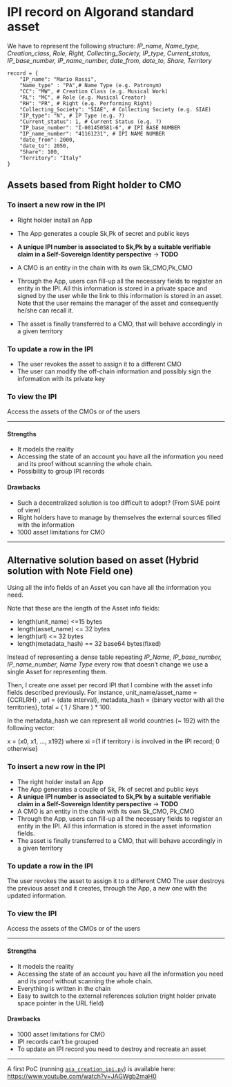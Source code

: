 # IPI record on Algorand standard asset

We have to represent the following structure:
 *IP_name, Name_type, Creation_class, Role, Right, Collecting_Society,  IP_type, Current_status, IP_base_number, IP_name_number, date_from, date_to, Share, Territory*

```
record = {
    "IP_name": "Mario Rossi",
    "Name_type" : "PA",# Name Type (e.g. Patronym)
    "CC": "MW", # Creation Class (e.g. Musical Work)
    "RL": "MC", # Role (e.g. Musical Creator)
    "RH": "PR", # Right (e.g. Performing Right)
    "Collecting_Society": "SIAE", # Collecting Society (e.g. SIAE)
    "IP_type": "N", # IP Type (e.g. ?)
    "Current_status": 1, # Current Status (e.g. ?)
    "IP_base_number": "I-001450581-6", # IPI BASE NUMBER
    "IP_name_number": "41161231", # IPI NAME NUMBER
    "date_from": 2000,
    "date_to": 2050,
    "Share": 100,
    "Territory": "Italy"
}
```

## Assets based from Right holder to CMO

### To insert a new row in the IPI

* Right holder install an App
* The App generates a couple Sk,Pk of secret and public keys
* **A unique IPI number is associated to Sk,Pk by a suitable verifiable claim in a Self-Sovereign Identity perspective** -> **TODO**
* A CMO is an entity in the chain with its own  Sk_CMO,Pk_CMO
* Through the App, users can fill-up all the necessary fields to register an entity in the IPI. All this information is stored in a private space and signed by the user while the link to this information is stored in an asset. Note that the user remains the manager of the asset and consequently he/she can recall it. 

* The asset is finally transferred to a CMO, that will behave accordingly in a given territory

### To update a row in the IPI

* The user revokes the asset to assign it to a different CMO
* The user can modify the off-chain information and possibly sign the information with its private key

### To view the IPI
Access the assets of the CMOs or of the users

--------------------------------------------------

#### Strengths

* It models the reality
* Accessing the state of an account you have all the information you need and its proof without scanning the whole chain. 
* Possibility to group IPI records
#### Drawbacks
* Such a decentralized solution is too difficult to adopt? (From SIAE point of view)
* Right holders have to manage by themselves the external sources filled with the information
* 1000 asset limitations for CMO

-------------------------------------------

## Alternative solution based on asset (Hybrid solution with Note Field one)
Using all the info fields of an Asset you can have all the information you need. 

Note that these are the length of the Asset info fields:
* length(unit_name) <=15 bytes
* length(asset_name) <= 32 bytes 
* length(url) <= 32 bytes 
* length(metadata_hash) == 32 base64 bytes(fixed)

Instead of representing a dense table repeating *IP_Name, IP_base_number, IP_name_number, Name Type* every row that doesn’t change we use a single Asset for representing them.

Then, I create one asset per record IPI that I combine with the asset info fields described previously. For instance, unit_name/asset_name = {CCRLRH} , url = {date interval}, metadata_hash = {binary vector with all the territories}, total = ( 1 / Share ) * 100. 

 In the metadata_hash we can represent all world countries (~ 192) with the following vector:

x = (x0, x1, ..., x192) where xi ={1 if territory i is involved in the IPI record; 0 otherwise} 


### To insert a new row in the IPI

* The right holder install an App
* The App generates a couple of Sk, Pk of secret and public keys
* **A unique IPI number is associated to Sk,Pk by a suitable verifiable claim in a Self-Sovereign Identity perspective** -> **TODO**
* A CMO is an entity in the chain with its own  Sk_CMO, Pk_CMO
* Through the App, users can fill-up all the necessary fields to register an entity in the IPI. All this information is stored in the asset information fields.
* The asset is finally transferred to a CMO, that will behave accordingly in a given territory

### To update a row in the IPI

The user revokes the asset to assign it to a different CMO
The user destroys the previous asset and it creates, through the App, a new one with the updated information. 

### To view the IPI
Access the assets of the CMOs or of the users

---------------------------------------------

#### Strengths
* It models the reality
* Accessing the state of an account you have all the information you need and its proof without scanning the whole chain. 
* Everything is written in the chain
* Easy to switch to the external references solution (right holder private space pointer in the URL field)

#### Drawbacks
* 1000 asset limitations for CMO
* IPI records can’t be grouped
* To update an IPI record you need to destroy and recreate an asset

----------------------------------------------

A first PoC (running [`asa_creation_ipi.py`](https://github.com/marcozecchini/ipi_algorand/blob/master/asa_creation_ipi.py)) is available here: https://www.youtube.com/watch?v=JAGWgb2maH0